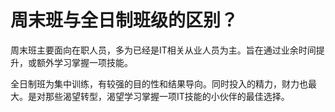 # 周末班与全日制班级的区别？
周末班主要面向在职人员，多为已经是IT相关从业人员为主。旨在通过业余时间提升，或额外学习掌握一项技能。  

全日制班为集中训练，有较强的目的性和结果导向。同时投入的精力，财力也最大。是对那些渴望转型，渴望学习掌握一项IT技能的小伙伴的最佳选择。  
